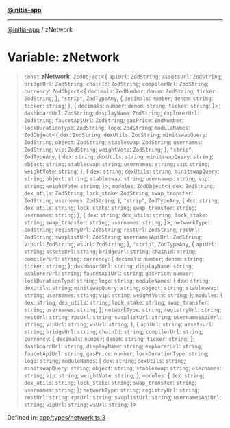 [**@initia-app**](../types.md)

***

[@initia-app](../types.md) / zNetwork

# Variable: zNetwork

> `const` **zNetwork**: `ZodObject`\<\{ `apiUrl`: `ZodString`; `assetsUrl`: `ZodString`; `bridgeUrl`: `ZodString`; `chainId`: `ZodString`; `compilerUrl`: `ZodString`; `currency`: `ZodObject`\<\{ `decimals`: `ZodNumber`; `denom`: `ZodString`; `ticker`: `ZodString`; \}, `"strip"`, `ZodTypeAny`, \{ `decimals`: `number`; `denom`: `string`; `ticker`: `string`; \}, \{ `decimals`: `number`; `denom`: `string`; `ticker`: `string`; \}\>; `dashboardUrl`: `ZodString`; `displayName`: `ZodString`; `explorerUrl`: `ZodString`; `faucetApiUrl`: `ZodString`; `gasPrice`: `ZodNumber`; `lockDurationType`: `ZodString`; `logo`: `ZodString`; `moduleNames`: `ZodObject`\<\{ `dex`: `ZodString`; `dexUtils`: `ZodString`; `minitswapQuery`: `ZodString`; `object`: `ZodString`; `stableswap`: `ZodString`; `usernames`: `ZodString`; `vip`: `ZodString`; `weightVote`: `ZodString`; \}, `"strip"`, `ZodTypeAny`, \{ `dex`: `string`; `dexUtils`: `string`; `minitswapQuery`: `string`; `object`: `string`; `stableswap`: `string`; `usernames`: `string`; `vip`: `string`; `weightVote`: `string`; \}, \{ `dex`: `string`; `dexUtils`: `string`; `minitswapQuery`: `string`; `object`: `string`; `stableswap`: `string`; `usernames`: `string`; `vip`: `string`; `weightVote`: `string`; \}\>; `modules`: `ZodObject`\<\{ `dex`: `ZodString`; `dex_utils`: `ZodString`; `lock_stake`: `ZodString`; `swap_transfer`: `ZodString`; `usernames`: `ZodString`; \}, `"strip"`, `ZodTypeAny`, \{ `dex`: `string`; `dex_utils`: `string`; `lock_stake`: `string`; `swap_transfer`: `string`; `usernames`: `string`; \}, \{ `dex`: `string`; `dex_utils`: `string`; `lock_stake`: `string`; `swap_transfer`: `string`; `usernames`: `string`; \}\>; `networkType`: `ZodString`; `registryUrl`: `ZodString`; `restUrl`: `ZodString`; `rpcUrl`: `ZodString`; `swaplistUrl`: `ZodString`; `usernamesApiUrl`: `ZodString`; `vipUrl`: `ZodString`; `wsUrl`: `ZodString`; \}, `"strip"`, `ZodTypeAny`, \{ `apiUrl`: `string`; `assetsUrl`: `string`; `bridgeUrl`: `string`; `chainId`: `string`; `compilerUrl`: `string`; `currency`: \{ `decimals`: `number`; `denom`: `string`; `ticker`: `string`; \}; `dashboardUrl`: `string`; `displayName`: `string`; `explorerUrl`: `string`; `faucetApiUrl`: `string`; `gasPrice`: `number`; `lockDurationType`: `string`; `logo`: `string`; `moduleNames`: \{ `dex`: `string`; `dexUtils`: `string`; `minitswapQuery`: `string`; `object`: `string`; `stableswap`: `string`; `usernames`: `string`; `vip`: `string`; `weightVote`: `string`; \}; `modules`: \{ `dex`: `string`; `dex_utils`: `string`; `lock_stake`: `string`; `swap_transfer`: `string`; `usernames`: `string`; \}; `networkType`: `string`; `registryUrl`: `string`; `restUrl`: `string`; `rpcUrl`: `string`; `swaplistUrl`: `string`; `usernamesApiUrl`: `string`; `vipUrl`: `string`; `wsUrl`: `string`; \}, \{ `apiUrl`: `string`; `assetsUrl`: `string`; `bridgeUrl`: `string`; `chainId`: `string`; `compilerUrl`: `string`; `currency`: \{ `decimals`: `number`; `denom`: `string`; `ticker`: `string`; \}; `dashboardUrl`: `string`; `displayName`: `string`; `explorerUrl`: `string`; `faucetApiUrl`: `string`; `gasPrice`: `number`; `lockDurationType`: `string`; `logo`: `string`; `moduleNames`: \{ `dex`: `string`; `dexUtils`: `string`; `minitswapQuery`: `string`; `object`: `string`; `stableswap`: `string`; `usernames`: `string`; `vip`: `string`; `weightVote`: `string`; \}; `modules`: \{ `dex`: `string`; `dex_utils`: `string`; `lock_stake`: `string`; `swap_transfer`: `string`; `usernames`: `string`; \}; `networkType`: `string`; `registryUrl`: `string`; `restUrl`: `string`; `rpcUrl`: `string`; `swaplistUrl`: `string`; `usernamesApiUrl`: `string`; `vipUrl`: `string`; `wsUrl`: `string`; \}\>

Defined in: [app/types/network.ts:3](https://github.com/hanwong/app-v2/blob/087f9ea496ced31d9a3b187baa11cd5456705527/app/types/network.ts#L3)
